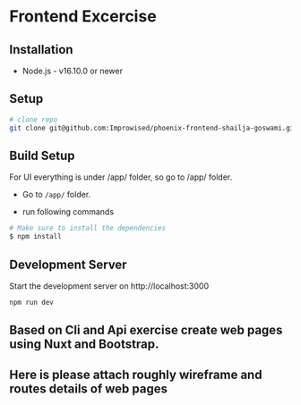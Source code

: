 # Frontend Excercise

## Installation

- Node.js - v16.10.0 or newer

## Setup

```bash
# clone repo
git clone git@github.com:Improwised/phoenix-frontend-shailja-goswami.git
```

## Build Setup

For UI everything is under /app/ folder, so go to /app/ folder.

* Go to `/app/` folder. 

* run following commands

``` bash
# Make sure to install the dependencies
$ npm install 
```

## Development Server

Start the development server on http://localhost:3000

```bash
npm run dev
```

## Based on Cli and Api exercise create web pages using Nuxt and Bootstrap.

## Here is please attach roughly wireframe and routes details of web pages
